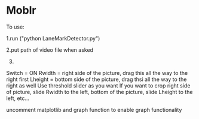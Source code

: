 # Moblr

To use:

1.run ("python LaneMarkDetector.py") 

2.put path of video file when asked

3. 
  Switch = ON 
  Rwidth = right side of the picture, drag this all the way to the right first
  Lheight = bottom side of the picture, drag thsi all the way to the right as well
  Use threshold slider as you want
  If you want to crop right side of picture, slide Rwidth to the left, bottom of the picture, slide Lheight to the left, etc...

uncomment matplotlib and graph function to enable graph functionality
